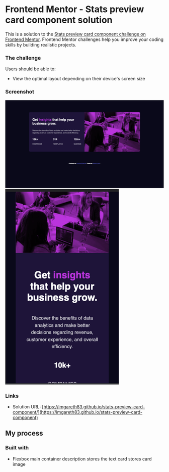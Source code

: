 # Frontend Mentor - Stats preview card component solution

This is a solution to the [Stats preview card component challenge on Frontend Mentor](https://www.frontendmentor.io/challenges/stats-preview-card-component-8JqbgoU62). Frontend Mentor challenges help you improve your coding skills by building realistic projects. 


### The challenge

Users should be able to:

- View the optimal layout depending on their device's screen size

### Screenshot

![desktop view](./desktop.jpg)
![mobile view](./mobile.jpg)


### Links
- Solution URL: [https://imgareth83.github.io/stats-preview-card-component/](https://imgareth83.github.io/stats-preview-card-component)

## My process

### Built with

- Flexbox
  main container 
    description stores the text
    card stores card image